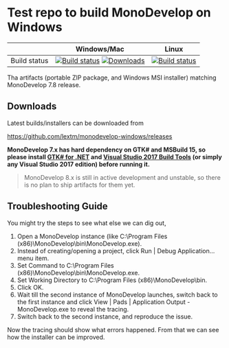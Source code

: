 Test repo to build MonoDevelop on Windows
=========================================

|              | Windows/Mac | Linux |
|:------------:|:-----------:|:-----:|
| Build status | [![Build status](https://img.shields.io/azure-devops/build/lextudio/2e2314d2-e87a-4982-afd9-fed3291c61cb/8.svg?style=flat-square)](https://dev.azure.com/lextudio/monodevelop/_build?definitionId=8) [![Downloads](https://img.shields.io/github/downloads/lextm/monodevelop-windows/total.svg?style=flat-square)](https://github.com/lextm/monodevelop-windows/releases) | [![Build status](https://img.shields.io/travis/lextm/monodevelop-windows.svg?style=flat-square)](https://travis-ci.org/lextm/monodevelop-windows) |

Tha artifacts (portable ZIP package, and Windows MSI installer) matching MonoDevelop 7.8 release.

Downloads
---------
Latest builds/installers can be downloaded from

https://github.com/lextm/monodevelop-windows/releases

**MonoDevelop 7.x has hard dependency on GTK# and MSBuild 15, so please install [GTK# for .NET](https://www.monodevelop.com/download/#fndtn-download-win) and [Visual Studio 2017 Build Tools](https://chocolatey.org/packages/visualstudio2017buildtools/15.0.26228.0) (or simply any Visual Studio 2017 edition) before running it.**

> MonoDevelop 8.x is still in active development and unstable, so there is no plan to ship artifacts for them yet.

Troubleshooting Guide
---------------------
You might try the steps to see what else we can dig out,

1. Open a MonoDevelop instance (like C:\Program Files (x86)\MonoDevelop\bin\MonoDevelop.exe).
1. Instead of creating/opening a project, click Run | Debug Application... menu item.
1. Set Command to C:\Program Files (x86)\MonoDevelop\bin\MonoDevelop.exe.
1. Set Working Directory to C:\Program Files (x86)\MonoDevelop\bin.
1. Click OK.
1. Wait till the second instance of MonoDevelop launches, switch back to the first instance and click View | Pads | Application Output - MonoDevelop.exe to reveal the tracing.
1. Switch back to the second instance, and reproduce the issue.

Now the tracing should show what errors happened. From that we can see how the installer can be improved.
